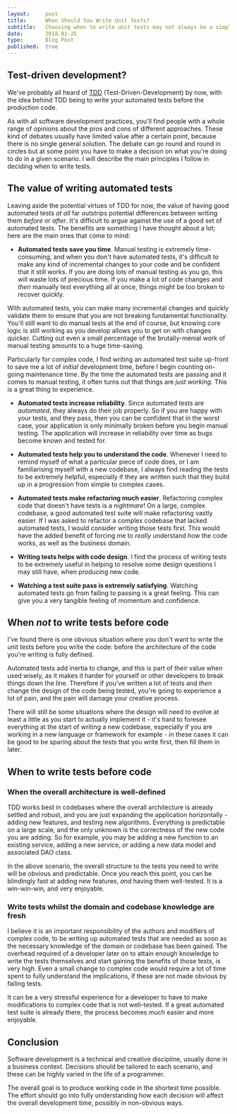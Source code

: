 ```yaml
---
layout:     post
title:      When Should You Write Unit Tests?
subtitle:   Choosing when to write unit tests may not always be a simple question
date:       2018-01-25
type:       Blog Post
published:  true
---
```



## Test-driven development?
We've probably all heard of [TDD](https://en.wikipedia.org/wiki/Test-driven_development) (Test-Driven-Development) by now,
with the idea behind TDD being to write your automated tests before the production code.

As with all software development practices, you'll find
people with a whole range of opinions about the pros and cons of different approaches. These kind of debates usually
have limited value after a certain point, because there is no single general solution. The debate can go round and round
in circles but at some point you have to make a decision on what you're doing to do in a given scenario. I will describe
the main principles I follow in deciding when to write tests.

## The value of writing automated tests
Leaving aside the potential virtues of TDD for now, the value of having
good automated tests *at all* far outstrips potential differences between writing them *before* or *after*.
It's difficult to argue against the use of a good set of automated tests. The benefits are something I have
thought about a lot; here are the main ones that come to mind:

* **Automated tests save you time**. Manual testing is extremely time-consuming, and when you don't have automated tests,
it's difficult to make any kind of incremental changes to your code and be confident that it still works. If you are
doing lots of manual testing as you go, this will waste lots of precious time. If you make a lot of code changes and *then*
manually test everything all at once, things might be too broken to recover quickly.

With automated tests, you can make many incremental changes and quickly validate them to ensure that you are not
breaking fundamental functionality. You'll still want to do manual tests at the end of course, but
knowing core logic is still working as you develop allows you to get on with changes quicker. Cutting out even a small percentage
of the brutally-menial work of manual testing amounts to a huge time-saving.

Particularly for complex code, I find writing an automated test suite up-front to save me a lot of *initial* development time,
before I begin counting on-going maintenance time. By the time the automated tests are passing and it comes
to manual testing, it often turns out that things are *just working*. This is a great thing to experience.

* **Automated tests increase reliability**. Since automated tests are *automated*, they always do their job properly. So if you are
happy with your tests, and they pass, then you can be confident that in the worst case, your application is only minimally broken
before you begin manual testing. The application will increase in reliability over time as bugs become known and tested for.

* **Automated tests help you to understand the code**. Whenever I need to remind myself of what a particular piece of code does, or I am
familiarising myself with a new codebase, I always find reading the tests to be extremely helpful, especially if they are
written such that they build up in a progression from simple to complex cases.
* **Automated tests make refactoring much easier**. Refactoring complex code that doesn't have tests is a *nightmare*! On a large,
complex codebase, a good automated test suite will make refactoring vastly easier. If I was asked to refactor a complex
codebase that lacked automated tests, I would consider writing those tests first. This would have the added benefit of
forcing me to *really* understand how the code works, as well as the business domain.
* **Writing tests helps with code design**. I find the process of writing tests to be extremely useful in helping to
resolve some design questions I may still have, when producing new code.
* **Watching a test suite pass is extremely satisfying**. Watching automated tests go from failing to passing is a great
feeling. This can give you a very tangible feeling of momentum and confidence.

## When *not* to write tests before code
I've found there is one obvious situation where you don't want to write the unit tests before you write the code:
before the architecture of the code you're writing is fully defined.

Automated tests add inertia to change, and this
is part of their value when used wisely, as it makes it harder for yourself or other developers to break things down
the line. Therefore if you've written a lot of tests and *then* change the design of the code being tested, you're going
to experience a lot of pain, and the pain will damage your creative process.

There will still be some situations where the design will need to evolve at least a little as you start to
actually implement it - it's hard to foresee everything at the start of writing a new codebase, especially if you are
working in a new language or framework for example - in these cases it can be good to be sparing about the tests that
you write first, then fill them in later.

## When to write tests before code

### When the overall architecture is well-defined
TDD works best in codebases where the overall architecture is already settled and robust, and you are
just expanding the application horizontally - adding new features, and testing new algorithms. Everything is predictable on a
large scale, and the only unknown is the correctness of the new code you are adding. So for example, you may be adding a new function
to an existing service, adding a new service, or adding a new data model and associated DAO class.

In the above scenario, the overall structure to the tests you need to write will be obvious and predictable. Once you
reach this point, you can be blindingly fast at adding new features, *and* having them well-tested. It is a win-win-win,
and very enjoyable.

### Write tests whilst the domain and codebase knowledge are fresh
I believe it is an important responsibility of the authors and modifiers of complex code, to be writing up automated tests
that are needed as soon as the necessary knowledge of the domain or codebase has been gained. The overhead required of
a developer later on to attain enough knowledge to write the tests themselves and start gaining the benefits of those tests,
is very high. Even a small change to complex code would require a lot of time spent to fully understand the implications,
if these are not made obvious by failing tests.

It can be a very stressful experience for a developer to have to make modifications to complex code that is
not well-tested. If a great automated test suite is already there, the process becomes much easier and more enjoyable.

## Conclusion
Software development is a technical and creative discipline, usually done in a business context. Decisions should be tailored
to each scenario, and these can be highly varied in the life of a programmer.

The overall goal is to produce working code in the shortest time possible. The effort should go into fully understanding
how each decision will affect the overall development time, possibly in non-obvious ways.